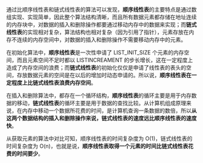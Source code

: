 通过比顺序线性表和链式线性表的算法可以发现，**顺序线性表**的主要特点是通过数组实现、实现简单，因此整个算法结构清晰，而且所有数据元素都存储在地址连续的内存块中，对数据的插入和删除操作都要通过移动内存中的数据来实现；而**链式线性表**的实现相对复杂，算法结构也相对复杂（因为引用了指针），元素存放在内存不连续的内存空间中，对数据的插入和删除操作不需要移动内存中的元素。

在初始化算法中，**顺序线性表**是一次性申请了 LIST_INIT_SIZE 个元素的内存空间，而且元素空间不足时都以 LISTINCREAMENT 的步长增长，这在一定程度上造成了内存空间的浪费；而**链式线性表**的初始化仅仅是申请了线性表的表头的空间，存放数据元素的空间是在以后的增加时动态申请的。所以说，**顺序线性表在一定程度上比链式线性表浪费内存空间**。

在插入和删除算法中，都存在一个循环结构，**顺序线性表**的循环主要是用于内存数据的移动，**链式线性表**的循环主要是用于数据的查找比较。从计算机组成原理来说，在内存中移动一个数据所花费的时间，是计算机查询一条数据的数倍，所以**从这两个数据结构的插入和删除操作来说，链式线性表的速度远比顺序线性表的速度快**。

从获取元素的算法中对比可知，顺序线性表的时间复杂度为 O(1)，链式线性表的时间复杂度为 O(n)，也就是说，**顺序线性表取得一个元素的时间比链式线性表花费的时间要少**。
